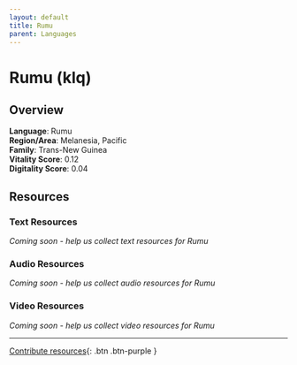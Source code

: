 ```yaml
---
layout: default
title: Rumu
parent: Languages
---
```


# Rumu (klq)

## Overview

**Language**: Rumu  
**Region/Area**: Melanesia, Pacific  
**Family**: Trans-New Guinea  
**Vitality Score**: 0.12  
**Digitality Score**: 0.04  

## Resources

### Text Resources
*Coming soon - help us collect text resources for Rumu*

### Audio Resources
*Coming soon - help us collect audio resources for Rumu*

### Video Resources
*Coming soon - help us collect video resources for Rumu*

---

[Contribute resources](https://fairtrain.github.io/){: .btn .btn-purple }

